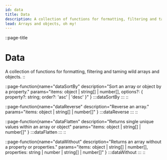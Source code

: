 ```yaml
---
id: data
title: Data
description: A collection of functions for formatting, filtering and taming wild arrays and objects.
lead: Arrays and objects, oh my!
---
```

::page-title
# Data
A collection of functions for formatting, filtering and taming wild arrays and objects.
::

::page-function{name="dataSortBy" description="Sort an array or object by a property." params="items: object | string[] | number[], options?: { property?: string; order?: 'asc' | 'desc' }" }
:::dataSortBy
:::
::

::page-function{name="dataReverse" description="Reverse an array." params="items: object | string[] | number[]" }
:::dataReverse
:::
::

::page-function{name="dataFlatten" description="Returns single unique values within an array or object" params="items: object | string[] | number[]" }
:::dataFlatten
:::
::

::page-function{name="dataWithout" description="Returns an array without a property or properties." params="items: object | string[] | number[], properties: string | number | string[] | number[]" }
:::dataWithout
:::
::

